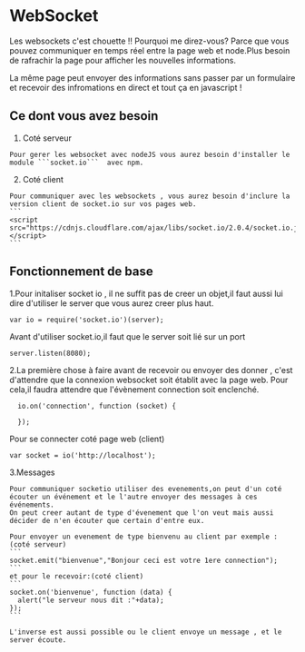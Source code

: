 # WebSocket
 Les websockets c'est chouette !!
 Pourquoi me direz-vous? Parce que vous pouvez communiquer en temps réel entre la page web et node.Plus besoin de rafrachir la page pour afficher les nouvelles informations.

 La même page peut envoyer des informations sans passer par un formulaire et recevoir des infromations en direct et tout ça en javascript !

 ## Ce dont vous avez besoin
  1. Coté serveur

    Pour gerer les websocket avec nodeJS vous aurez besoin d'installer le module ```socket.io```  avec npm.

  2. Coté  client

    Pour communiquer avec les websockets , vous aurez besoin d'inclure la version client de socket.io sur vos pages web.
    ```
    <script src="https://cdnjs.cloudflare.com/ajax/libs/socket.io/2.0.4/socket.io.js"></script>
    ```
## Fonctionnement de base
  1.Pour initaliser socket io , il ne suffit pas de creer un objet,il  faut aussi lui dire d'utiliser le server que vous aurez creer plus haut.

  ```
  var io = require('socket.io')(server);

  ```
  Avant d'utiliser socket.io,il faut que le server soit lié sur un port
  ```
  server.listen(8080);
  ```
  2.La première chose à faire avant de recevoir ou envoyer des donner , c'est d'attendre que la connexion websocket soit établit avec la page web.
  Pour cela,il faudra attendre que l'évènement connection soit enclenché.
  ```
    io.on('connection', function (socket) {

    });
  ```
  Pour se connecter coté page web (client)
  ```
  var socket = io('http://localhost');
  ```
  
  3.Messages
  
    Pour communiquer socketio utiliser des evenements,on peut d'un coté écouter un événement et le l'autre envoyer des messages à ces événements.
    On peut creer autant de type d'évenement que l'on veut mais aussi décider de n'en écouter que certain d'entre eux.

    Pour envoyer un evenement de type bienvenu au client par exemple :
    (coté serveur)
    ```
    socket.emit("bienvenue","Bonjour ceci est votre 1ere connection");
    ```
    et pour le recevoir:(coté client)
    ```
    socket.on('bienvenue', function (data) {
      alert("le serveur nous dit :"+data);
    });
    ```

    L'inverse est aussi possible ou le client envoye un message , et le server écoute.
